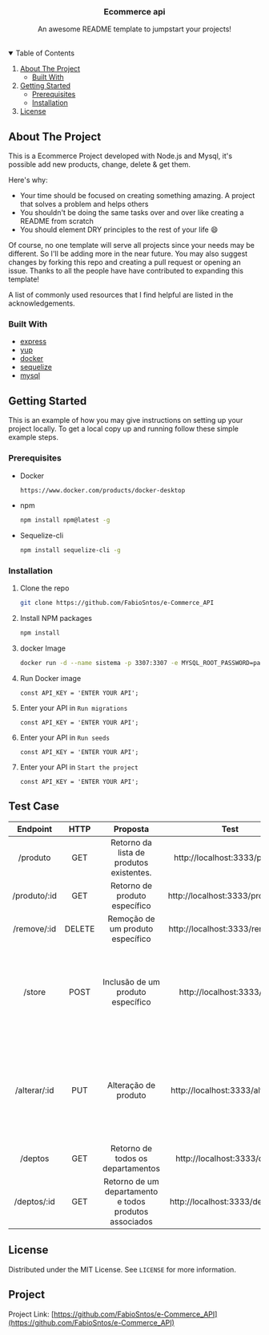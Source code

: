 <!-- PROJECT LOGO -->
<br />
<p align="center">
 
  <h3 align="center">Ecommerce api</h3>

  <p align="center">
    An awesome README template to jumpstart your projects!
    <br />
    <br />
  </p>
</p>

<!-- TABLE OF CONTENTS -->
<details open="open">
  <summary>Table of Contents</summary>
  <ol>
    <li>
      <a href="#about-the-project">About The Project</a>
      <ul>
        <li><a href="#built-with">Built With</a></li>
      </ul>
    </li>
    <li>
      <a href="#getting-started">Getting Started</a>
      <ul>
        <li><a href="#prerequisites">Prerequisites</a></li>
        <li><a href="#installation">Installation</a></li>
      </ul>
    </li>
    <li><a href="#license">License</a></li>
  </ol>
</details>

## About The Project

This is a Ecommerce Project developed with Node.js and Mysql, it's possible add new products, change, delete & get them.  

Here's why:

- Your time should be focused on creating something amazing. A project that solves a problem and helps others
- You shouldn't be doing the same tasks over and over like creating a README from scratch
- You should element DRY principles to the rest of your life :smile:

Of course, no one template will serve all projects since your needs may be different. So I'll be adding more in the near future. You may also suggest changes by forking this repo and creating a pull request or opening an issue. Thanks to all the people have have contributed to expanding this template!

A list of commonly used resources that I find helpful are listed in the acknowledgements.

### Built With

- [express](https://expressjs.com/)
- [yup](https://www.npmjs.com/package/yup)
- [docker](https://www.docker.com/)
- [sequelize](https://sequelize.org/)
- [mysql](https://laravel.com)

<!-- GETTING STARTED -->

## Getting Started

This is an example of how you may give instructions on setting up your project locally.
To get a local copy up and running follow these simple example steps.

### Prerequisites

- Docker
  ```sh
  https://www.docker.com/products/docker-desktop
  ```

- npm
  ```sh
  npm install npm@latest -g
  ```
- Sequelize-cli
  ```sh
  npm install sequelize-cli -g
  ```

### Installation

1. Clone the repo
   ```sh
   git clone https://github.com/FabioSntos/e-Commerce_API
   ```
2. Install NPM packages
   ```sh
   npm install
   ```
4. docker Image
   ```sh
   docker run -d --name sistema -p 3307:3307 -e MYSQL_ROOT_PASSWORD=pass -e MYSQL_DATABASE=sistema mysql:8.0.25 --default-authentication-plugin=mysql_native_password
   ```
5. Run Docker image
   ```JS
   const API_KEY = 'ENTER YOUR API';
   ```
6. Enter your API in `Run migrations`
   ```JS
   const API_KEY = 'ENTER YOUR API';
   ```
7. Enter your API in `Run seeds`
   ```JS
   const API_KEY = 'ENTER YOUR API';
   ```
7. Enter your API in `Start the project`
   ```JS
   const API_KEY = 'ENTER YOUR API';
   ```   

## Test Case

|   Endpoint   	|  HTTP  	|                        Proposta                        	|                Test                	|                                                                    Body example                                                                    	|
|:------------:	|:------:	|:------------------------------------------------------:	|:----------------------------------:	|:--------------------------------------------------------------------------------------------------------------------------------------------------:	|
|   /produto   	|   GET  	|        Retorno da lista de produtos existentes.        	|    http://localhost:3333/produto   	|                                                                                                                                                    	|
| /produto/:id 	|   GET  	|              Retorno de produto específico             	|  http://localhost:3333/produto/:id 	|                                                                                                                                                    	|
|  /remove/:id 	| DELETE 	|            Remoção de um produto específico            	|  http://localhost:3333/remove/:id  	|                                                                                                                                                    	|
|    /store    	|  POST  	|            Inclusão de um produto específico           	|     http://localhost:3333/store    	|        {"name":"Calça Corinthians", "descricao":"Vai timão", "preco": "200", "disponivel":"1", "destaque":"1", "estoque":"1", "id_dep": "5"}       	|
| /alterar/:id 	|   PUT  	|                  Alteração de produto                  	|  http://localhost:3333/alterar/:id 	| {"name":"Calça Santos", "descricao":"Caiu na vila o peixe fuzila", "preco": "200", "disponivel":"1", "destaque":"1", "estoque":"1", "id_dep": "5"} 	|
|    /deptos   	|   GET  	|            Retorno de todos os departamentos           	|     http://localhost:3333/deptos   	|                                                                                                                                                    	|
|  /deptos/:id 	|   GET  	| Retorno de um departamento e todos produtos associados 	|  http://localhost:3333/deptos/:id  	|                                                                                                                                                    	|
## License

Distributed under the MIT License. See `LICENSE` for more information.

## Project

Project Link: [https://github.com/FabioSntos/e-Commerce_API](https://github.com/FabioSntos/e-Commerce_API)
